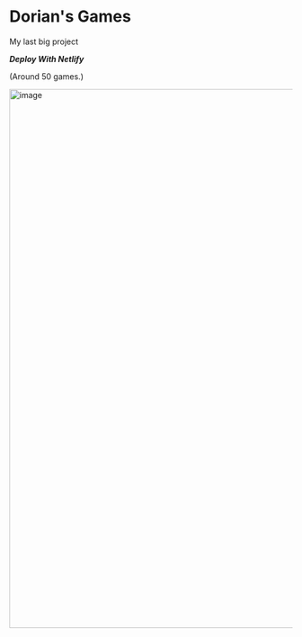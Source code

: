 # Dorian's Games

My last big project

***Deploy With Netlify***

(Around 50 games.)

<img width="957" alt="image" src="https://github.com/Tacogamerman/Dorians-Games/assets/119009502/98c9a3e3-2c4c-49df-83a4-e802343a51e1">

